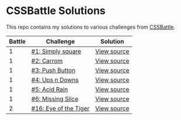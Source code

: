 # CSSBattle Solutions

This repo contains my solutions to various challenges from [CSSBattle](https://cssbattle.dev).


| Battle | Challenge | Solution |
|--------|-----------|----------|
| 1 | [#1: Simply square](https://cssbattle.dev/play/1) | [View source](src/battle-1/1/index.html) |
| 1 | [#2: Carrom](https://cssbattle.dev/play/2) | [View source](src/battle-1/2/index.html) |
| 1 | [#3: Push Button](https://cssbattle.dev/play/3) | [View source](src/battle-1/3/index.html) |
| 1 | [#4: Ups n Downs](https://cssbattle.dev/play/4) | [View source](src/battle-1/4/index.html) |
| 1 | [#5: Acid Rain](https://cssbattle.dev/play/5) | [View source](src/battle-1/5/index.html) |
| 1 | [#6: Missing Slice](https://cssbattle.dev/play/6) | [View source](src/battle-1/6/index.html) |
| 2 | [#16: Eye of the Tiger](https://cssbattle.dev/play/16) | [View source](src/battle-2/16/index.html) |
